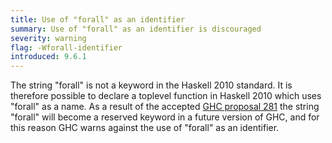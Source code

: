 ```yaml
---
title: Use of "forall" as an identifier
summary: Use of "forall" as an identifier is discouraged
severity: warning
flag: -Wforall-identifier
introduced: 9.6.1
---
```


The string "forall" is not a keyword in the Haskell 2010 standard.
It is therefore possible to declare a toplevel function in Haskell 2010 which uses "forall" as a name.
As a result of the accepted [GHC proposal 281](https://github.com/ghc-proposals/ghc-proposals/blob/master/proposals/0281-visible-forall.rst) the string "forall" will become a reserved keyword in a future version of GHC, and for this reason GHC warns against the use of "forall" as an identifier.
